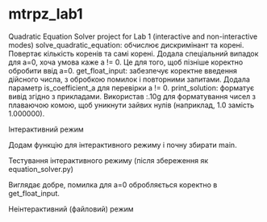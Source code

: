 # mtrpz_lab1
Quadratic Equation Solver project for Lab 1 (interactive and non-interactive modes)
solve_quadratic_equation: обчислює дискримінант та корені. Повертає кількість коренів та самі корені. Додала спеціальний випадок для a=0, хоча умова каже a != 0. Це для того, щоб пізніше коректно обробити ввід a=0.
get_float_input: забезпечує коректне введення дійсного числа, з обробкою помилок і повторними запитами. Додала параметр is_coefficient_a для перевірки a != 0.
print_solution: форматує вивід згідно з прикладами. Використав :.10g для форматування чисел з плаваючою комою, щоб уникнути зайвих нулів (наприклад, 1.0 замість 1.000000).
 
 Інтерактивний режим

Додам функцію для інтерактивного режиму і почну збирати main.

Тестування інтерактивного режиму (після збереження як equation_solver.py)

Виглядає добре, помилка для a=0 обробляється коректно в get_float_input.

Неінтерактивний (файловий) режим
